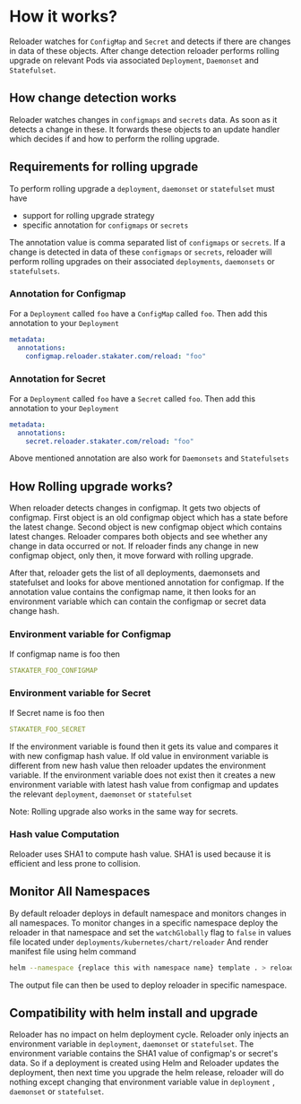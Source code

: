 # How it works?

Reloader watches for `ConfigMap` and `Secret` and detects if there are changes in data of these objects. After change detection reloader performs rolling upgrade on relevant Pods via associated `Deployment`, `Daemonset` and `Statefulset`.

## How change detection works

Reloader watches changes in `configmaps` and `secrets` data. As soon as it detects a change in these. It forwards these objects to an update handler which decides if and how to perform the rolling upgrade.

## Requirements for rolling upgrade

To perform rolling upgrade a `deployment`, `daemonset` or `statefulset` must have

- support for rolling upgrade strategy
- specific annotation for `configmaps` or `secrets`

The annotation value is comma separated list of `configmaps` or `secrets`. If a change is detected in data of these `configmaps` or `secrets`, reloader will perform rolling upgrades on their associated `deployments`, `daemonsets` or `statefulsets`.

### Annotation for Configmap

For a `Deployment` called `foo` have a `ConfigMap` called `foo`. Then add this annotation to your `Deployment`

```yaml
metadata:
  annotations:
    configmap.reloader.stakater.com/reload: "foo"
```

### Annotation for Secret

For a `Deployment` called `foo` have a `Secret` called `foo`. Then add this annotation to your `Deployment`

```yaml
metadata:
  annotations:
    secret.reloader.stakater.com/reload: "foo"
```

Above mentioned annotation are also work for `Daemonsets` and `Statefulsets`

## How Rolling upgrade works?

When reloader detects changes in configmap. It gets two objects of configmap. First object is an old configmap object which has a state before the latest change. Second object is new configmap object which contains latest changes. Reloader compares both objects and see whether any change in data occurred or not. If reloader finds any change in new configmap object, only then, it move forward with rolling upgrade.

After that, reloader gets the list of all deployments, daemonsets and statefulset and looks for above mentioned annotation for configmap. If the annotation value contains the configmap name, it then looks for an environment variable which can contain the configmap or secret data change hash.

### Environment variable for Configmap

If configmap name is foo then

```yaml
STAKATER_FOO_CONFIGMAP
```

### Environment variable for Secret

If Secret name is foo then

```yaml
STAKATER_FOO_SECRET
```

If the environment variable is found then it gets its value and compares it with new configmap hash value. If old value in environment variable is different from new hash value then reloader updates the environment variable. If the environment variable does not exist then it creates a new environment variable with latest hash value from configmap and updates the relevant `deployment`, `daemonset` or `statefulset`

Note: Rolling upgrade also works in the same way for secrets.

### Hash value Computation

Reloader uses SHA1 to compute hash value. SHA1 is used because it is efficient and less prone to collision.

## Monitor All Namespaces

By default reloader deploys in default namespace and monitors changes in all namespaces. To monitor changes in a specific namespace deploy the reloader in that namespace and set the `watchGlobally` flag to `false` in values file located under `deployments/kubernetes/chart/reloader`
And render manifest file using helm command
```bash
helm --namespace {replace this with namespace name} template . > reloader.yaml
```
The output file can then be used to deploy reloader in specific namespace.

## Compatibility with helm install and upgrade
Reloader has no impact on helm deployment cycle. Reloader only injects an environment variable in  `deployment`, `daemonset` or `statefulset`. The environment variable contains the SHA1 value of configmap's or secret's data. So  if a deployment is created using Helm and Reloader updates the deployment, then next time you upgrade the helm release, reloader will do nothing except changing that environment variable value in `deployment` , `daemonset` or `statefulset`.
